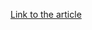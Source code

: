 [Link to the article](https://researchcenter.paloaltonetworks.com/2017/10/unit42-freemilk-highly-targeted-spear-phishing-campaign/)

